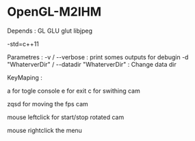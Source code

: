 OpenGL-M2IHM
============

Depends :
GL
GLU
glut
libjpeg

-std=c++11

Parametres :
 -v / --verbose : print somes outputs for debugin
 -d "WhaterverDir" / --datadir "WhaterverDir" : Change data dir

KeyMaping :

a for togle console
e for exit
c for swithing cam

zqsd for moving the fps cam

mouse leftclick for start/stop rotated cam

mouse rightclick the menu
